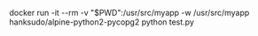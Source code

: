 docker run -it --rm -v "$PWD":/usr/src/myapp -w /usr/src/myapp hanksudo/alpine-python2-pycopg2 python test.py
